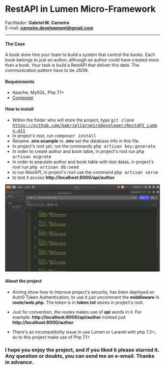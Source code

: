 <h1> RestAPI in Lumen Micro-Framework </h1>

Facilitador: <b>Gabriel M. Carneiro</b><br>
E-mail: <b>carneiro.development@gmail.com </b>
<hr>

<h4> The Case </h4>
A book store hire your team to build a system that control the books. Each book belongs to just an author, although an author could have created more than a book. Your task is build a RestAPI that deliver this data. The communication pattern have to be JSON.

<h4> Requirements </h4>

* Apache, MySQL, Php 7.1+
* <a href="https://getcomposer.org/download/">Composer</a>

<h4> How to install </h4>

* Within the folder who will store the project, type <kbd> git clone https://github.com/GabrielCarneiroDeveloper/RestAPI_Lumen.git </kbd>
* In project's root, run <kbd> composer install </kbd>
* Rename <b>.env.example</b> to <b>.env</b> set the database info in this file.
* In project's root yet, run the commands <kbd>php artisan key:generate</kbd>
* In order to create author and book table, in project's root run <kbd>php artisan migrate</kbd>
* In order to populate author and book table with test datas, in project's root run <kbd>php artisan db:seed</kbd>
* to run RestAPI, in project's root use the command <kbd>php artisan serve</kbd>
* to test it access <b>http://localhost:8000/api/author</b>

![Getting all authors](https://raw.githubusercontent.com/GabrielCarneiroDeveloper/RestAPI_Lumen/master/resources/images/Screenshot%20from%202018-03-31%2020-26-44.png)

<h4>About the project</h4>

* Aiming show how to improve project's security, has been deployed an Auth0 Token Authentication, to use it just uncomment the <b>middleware</b> in <b>route/web.php</b>. The token is in <b>token.txt</b> stores in project's root.

* Just for convention, the routes makes use of <b>api</b> words in it. For example: <b>http://localhost:8000/api/author</b> instead just <b>http://localhost:8000/author</b>
* There's an incompatibility issue in use Lumen or Laravel with php 7.2+, so to this project make use of Php 7.1+

<h3>I hope you enjoy the project, and if you liked it please starred it. Any question or doubts, you can send me an e-email. Thanks in advance.</h3>
